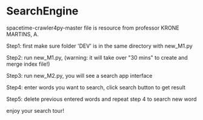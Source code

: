# SearchEngine

spacetime-crawler4py-master file is resource from professor KRONE MARTINS, A. 

Step1: first make sure folder 'DEV' is in the same directory with new_M1.py

Step2: run new_M1.py, (warning: it will take over "30 mins" to create and merge index file!)

Step3: run new_M2.py, you will see a search app interface

Step4: enter words you want to search, click search button to get result

Step5: delete previous entered words and repeat step 4 to search new word

enjoy your search tour!
